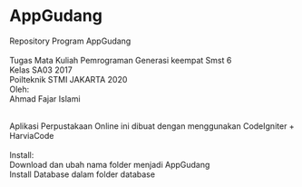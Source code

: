 # AppGudang

Repository Program AppGudang<br>
<br>
Tugas Mata Kuliah Pemrograman Generasi keempat Smst 6<br>
Kelas SA03 2017<br>
Poilteknik STMI JAKARTA 2020<br>
Oleh:<br>
Ahmad Fajar Islami<br>

<br>
Aplikasi Perpustakaan Online ini dibuat dengan menggunakan CodeIgniter + HarviaCode<br>
<br>
Install:<br>
Download dan ubah nama folder menjadi AppGudang<br>
Install Database dalam folder database<br>

